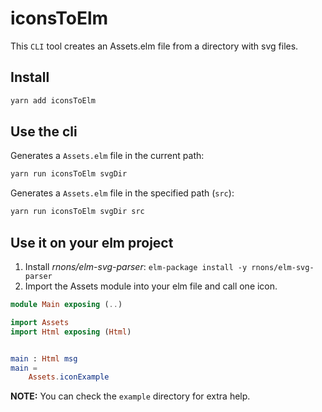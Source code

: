 # iconsToElm
This `CLI` tool creates an Assets.elm file from a directory with svg files.

## Install

```bash
yarn add iconsToElm
```

## Use the cli

Generates a `Assets.elm` file in the current path:

```bash
yarn run iconsToElm svgDir
```

Generates a `Assets.elm` file in the specified path (`src`):

```bash
yarn run iconsToElm svgDir src
```

## Use it on your elm project

1. Install *rnons/elm-svg-parser*: `elm-package install -y rnons/elm-svg-parser`
2. Import the Assets module into your elm file and call one icon.

```Elm
module Main exposing (..)

import Assets
import Html exposing (Html)


main : Html msg
main =
    Assets.iconExample
```

**NOTE:** You can check the `example` directory for extra help.
